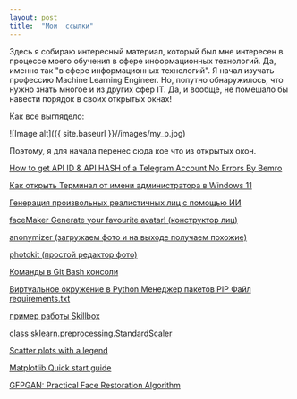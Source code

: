 ```yaml
---
layout: post
title:  "Мои  ссылки"
---
```

Здесь я собираю интересный материал, который был мне интересен в процессе моего обучения в сфере информационных технологий. Да, именно так "в сфере информационных технологий". Я начал изучать профессию Machine Learning Engineer. Но, попутно обнаружилось, что нужно знать многое и из других сфер IT. Да, и вообще, не помешало бы навести порядок в своих открытых окнах!

Как все выглядело:

![Image alt]({{ site.baseurl }}//images/my_p.jpg)


Поэтому, я для начала перенес сюда кое что из открытых окон.

[How to get API ID & API HASH of a Telegram Account No Errors By Bemro](https://www.youtube.com/watch?v=8naENmP3rg4) 

[Как открыть Терминал от имени администратора в Windows 11](https://mywebpc.ru/windows/otkryt-terminal-windows-ot-imeni-administratora-v-windows-11/)

[Генерация произвольных реалистичных лиц с помощью ИИ](https://habr.com/ru/post/428221/)

[faceMaker Generate your favourite avatar! (конструктор лиц)](http://facemaker.uvrg.org/)

[anonymizer (загружаем фото и на выходе получаем похожие)](https://generated.photos/anonymizer)

[photokit (простой редактор фото)](https://photokit.com/editor/)

[Команды в Git Bash консоли](https://gist.github.com/UzunDemir/0a1d1e2c7354a573340c786613ef9fc2)

[Виртуальное окружение в Python Менеджер пакетов PIP Файл requirements.txt](https://www.youtube.com/watch?v=rsG1Y5k-9jo)

[пример работы Skillbox](https://drive.google.com/file/d/1J55kOg_XjqQM5y9KWjABEIzJ5enYml9x/view?usp=share_link)

[class sklearn.preprocessing.StandardScaler](https://scikit-learn.org/stable/modules/generated/sklearn.preprocessing.StandardScaler.html)

[Scatter plots with a legend](https://matplotlib.org/stable/gallery/lines_bars_and_markers/scatter_with_legend.html#sphx-glr-gallery-lines-bars-and-markers-scatter-with-legend-py)

[Matplotlib Quick start guide](https://matplotlib.org/stable/tutorials/introductory/quick_start.html)

[GFPGAN: Practical Face Restoration Algorithm](https://huggingface.co/spaces/akhaliq/GFPGAN)
